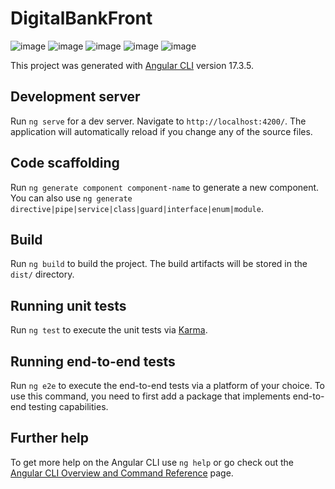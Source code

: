 # DigitalBankFront
![image](https://github.com/AdnaneBakkou/EbankAngular/assets/69118882/6b2e7a3f-b13b-4230-a22c-ca1bdc73a423)
![image](https://github.com/AdnaneBakkou/EbankAngular/assets/69118882/91ffa99c-c2a1-4f8d-a998-b542dcfecd51)
![image](https://github.com/AdnaneBakkou/EbankAngular/assets/69118882/2563671c-f847-4c5a-b6c5-eeeab14d43e7)
![image](https://github.com/AdnaneBakkou/EbankAngular/assets/69118882/b9514b0e-c6d1-4848-80e0-8733df60e0ee)
![image](https://github.com/AdnaneBakkou/EbankAngular/assets/69118882/98ddc0b1-22e3-4d96-a5cf-5639773e1dd3)












This project was generated with [Angular CLI](https://github.com/angular/angular-cli) version 17.3.5.

## Development server

Run `ng serve` for a dev server. Navigate to `http://localhost:4200/`. The application will automatically reload if you change any of the source files.

## Code scaffolding

Run `ng generate component component-name` to generate a new component. You can also use `ng generate directive|pipe|service|class|guard|interface|enum|module`.

## Build

Run `ng build` to build the project. The build artifacts will be stored in the `dist/` directory.

## Running unit tests

Run `ng test` to execute the unit tests via [Karma](https://karma-runner.github.io).

## Running end-to-end tests

Run `ng e2e` to execute the end-to-end tests via a platform of your choice. To use this command, you need to first add a package that implements end-to-end testing capabilities.

## Further help

To get more help on the Angular CLI use `ng help` or go check out the [Angular CLI Overview and Command Reference](https://angular.io/cli) page.
